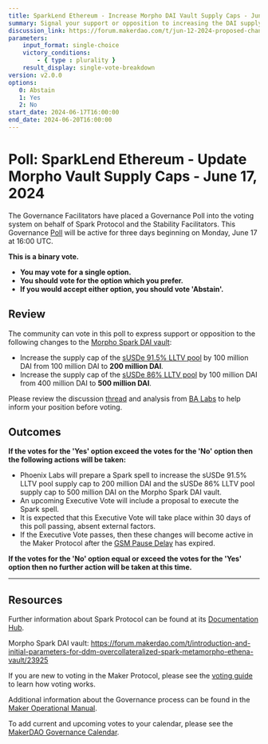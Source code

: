 ```yaml
---
title: SparkLend Ethereum - Increase Morpho DAI Vault Supply Caps - June 17, 2024
summary: Signal your support or opposition to increasing the DAI supply caps for select Morpho Spark DAI Vault markets on Ethereum mainnet.
discussion_link: https://forum.makerdao.com/t/jun-12-2024-proposed-changes-to-sparklend-for-upcoming-spell/24489
parameters:
    input_format: single-choice
    victory_conditions:
        - { type : plurality }
    result_display: single-vote-breakdown
version: v2.0.0
options:
   0: Abstain
   1: Yes
   2: No
start_date: 2024-06-17T16:00:00
end_date: 2024-06-20T16:00:00
---
```

# Poll: SparkLend Ethereum - Update Morpho Vault Supply Caps - June 17, 2024

The Governance Facilitators have placed a Governance Poll into the voting system on behalf of Spark Protocol and the Stability Facilitators. This Governance [Poll](https://manual.makerdao.com/governance/governance-cycle/weekly-governance-cycle#weekly-governance-cycle-definitions-mip16c1) will be active for three days beginning on Monday, June 17 at 16:00 UTC.

**This is a binary vote.**
- **You may vote for a single option.**
- **You should vote for the option which you prefer.**
- **If you would accept either option, you should vote 'Abstain'.**

## Review

The community can vote in this poll to express support or opposition to the following changes to the [Morpho Spark DAI vault](https://morpho.blockanalitica.com/metamorpho/vaults/0x73e65dbd630f90604062f6e02fab9138e713edd9):

- Increase the supply cap of the [sUSDe 91.5% LLTV pool](https://morpho.blockanalitica.com/markets/1247f1c237eceae0602eab1470a5061a6dd8f734ba88c7cdc5d6109fb0026b28/) by 100 million DAI from 100 million DAI to **200 million DAI**.
- Increase the supply cap of the [sUSDe 86% LLTV pool](https://morpho.blockanalitica.com/markets/39d11026eae1c6ec02aa4c0910778664089cdd97c3fd23f68f7cd05e2e95af48/) by 100 million DAI from 400 million DAI to **500 million DAI**.

Please review the discussion [thread](https://forum.makerdao.com/t/jun-12-2024-proposed-changes-to-sparklend-for-upcoming-spell/24489) and analysis from [BA Labs](https://forum.makerdao.com/t/jun-12-2024-proposed-changes-to-sparklend-for-upcoming-spell/24489/2) to help inform your position before voting.

## Outcomes

**If the votes for the 'Yes' option exceed the votes for the 'No' option then the following actions will be taken:**
- Phoenix Labs will prepare a Spark spell to increase the sUSDe 91.5% LLTV pool supply cap to 200 million DAI and the sUSDe 86% LLTV pool supply cap to 500 million DAI on the Morpho Spark DAI vault.
- An upcoming Executive Vote will include a proposal to execute the Spark spell.
- It is expected that this Executive Vote will take place within 30 days of this poll passing, absent external factors.
- If the Executive Vote passes, then these changes will become active in the Maker Protocol after the [GSM Pause Delay](https://manual.makerdao.com/parameter-index/core/param-gsm-pause-delay) has expired.

**If the votes for the 'No' option equal or exceed the votes for the 'Yes' option then no further action will be taken at this time.**

---

## Resources

Further information about Spark Protocol can be found at its [Documentation Hub](https://docs.sparkprotocol.io/hub).

Morpho Spark DAI vault: https://forum.makerdao.com/t/introduction-and-initial-parameters-for-ddm-overcollateralized-spark-metamorpho-ethena-vault/23925

If you are new to voting in the Maker Protocol, please see the [voting guide](https://manual.makerdao.com/governance/voting-in-makerdao/on-chain-governance) to learn how voting works.

Additional information about the Governance process can be found in the [Maker Operational Manual](https://manual.makerdao.com).

To add current and upcoming votes to your calendar, please see the [MakerDAO Governance Calendar](https://manual.makerdao.com/makerdao/calendars/governance-calendar).
